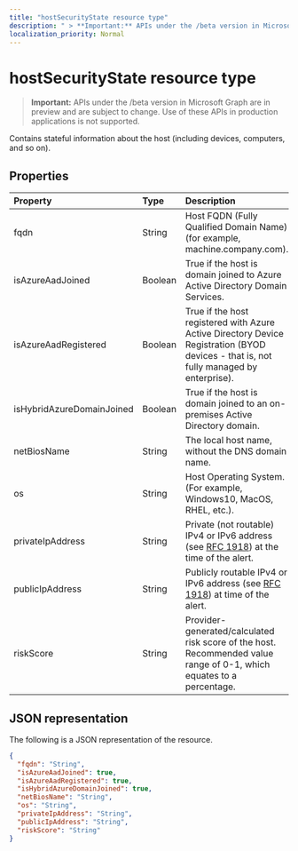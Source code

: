 ```yaml
---
title: "hostSecurityState resource type"
description: " > **Important:** APIs under the /beta version in Microsoft Graph are in preview and are subject to change. Use of these APIs in production applications is not supported."
localization_priority: Normal
---
```


# hostSecurityState resource type

 > **Important:** APIs under the /beta version in Microsoft Graph are in preview and are subject to change. Use of these APIs in production applications is not supported.

Contains stateful information about the host (including devices, computers, and so on).

## Properties

| Property   | Type|Description|
|:---------------|:--------|:----------|
|fqdn|String|Host FQDN (Fully Qualified Domain Name) (for example, machine.company.com).|
|isAzureAadJoined|Boolean|True if the host is domain joined to Azure Active Directory Domain Services.|
|isAzureAadRegistered|Boolean|True if the host registered with Azure Active Directory Device Registration (BYOD devices - that is, not fully managed by enterprise).|
|isHybridAzureDomainJoined|Boolean|True if the host is domain joined to an on-premises Active Directory domain.|
|netBiosName|String|The local host name, without the DNS domain name.|
|os|String|Host Operating System. (For example, Windows10, MacOS, RHEL, etc.).|
|privateIpAddress|String|Private (not routable) IPv4 or IPv6 address (see [RFC 1918](https://tools.ietf.org/html/rfc1918)) at the time of the alert.|
|publicIpAddress|String|Publicly routable IPv4 or IPv6 address (see [RFC 1918](https://tools.ietf.org/html/rfc1918)) at time of the alert.|
|riskScore|String|Provider-generated/calculated risk score of the host.  Recommended value range of 0-1, which equates to a percentage.|

## JSON representation

The following is a JSON representation of the resource.

<!-- {
  "blockType": "resource",
  "optionalProperties": [

  ],
  "@odata.type": "microsoft.graph.hostSecurityState"
}-->

```json
{
  "fqdn": "String",
  "isAzureAadJoined": true,
  "isAzureAadRegistered": true,
  "isHybridAzureDomainJoined": true,
  "netBiosName": "String",
  "os": "String",
  "privateIpAddress": "String",
  "publicIpAddress": "String",
  "riskScore": "String"
}

```

<!-- uuid: 8fcb5dbc-d5aa-4681-8e31-b001d5168d79
2015-10-25 14:57:30 UTC -->
<!-- {
  "type": "#page.annotation",
  "description": "hostSecurityState resource",
  "keywords": "",
  "section": "documentation",
  "tocPath": ""
}-->
